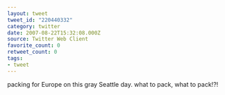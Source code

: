 ```yaml
---
layout: tweet
tweet_id: "220440332"
category: twitter
date: 2007-08-22T15:32:08.000Z
source: Twitter Web Client
favorite_count: 0
retweet_count: 0
tags:
- tweet
---
```


packing for Europe on this gray Seattle day.  what to pack, what to pack!?!
